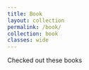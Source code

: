 ```yaml
---
title: Book
layout: collection
permalink: /book/
collection: book
classes: wide
---
```

Checked out these books
